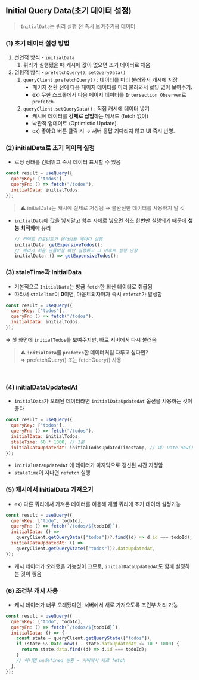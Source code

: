 ## Initial Query Data(초기 데이터 설정)

> `InitialData`는 쿼리 실행 전 즉시 보여주기용 데이터

### (1) 초기 데이터 설정 방법

1. 선언적 방식 - `initialData`
   1. 쿼리가 실행됐을 때 캐시에 값이 없으면 초기 데이터로 채움
2. 명령적 방식 - `prefetchQuery()`, `setQueryData()`
   1. `queryClient.prefetchQuery()` : 데이터를 미리 불러와서 캐시에 저장
      - 페이지 전환 전에 다음 페이지 데이터를 미리 불러와서 로딩 없이 보여주기.
      - ex) 무한 스크롤에서 다음 페이지 데이터를 `Intersection Observer`로 `prefetch`.
   2. `queryClient.setQueryData()` : 직접 캐시에 데이터 넣기
      - 캐시에 데이터를 **강제로 삽입**하는 메서드 (fetch 없이)
      - 낙관적 업데이트 (Optimistic Update).
      - ex) 좋아요 버튼 클릭 시 → 서버 응답 기다리지 않고 UI 즉시 반영.

### (2) initialData로 초기 데이터 설정

- 로딩 상태를 건너뛰고 즉시 데이터 표시할 수 있음

```jsx
const result = useQuery({
  queryKey: ["todos"],
  queryFn: () => fetch("/todos"),
  initialData: initialTodos,
});
```

> ⚠️ initialData는 캐시에 실제로 저장됨 → 불완전한 데이터를 사용하지 말 것

- `initialData`에 값을 넣지말고 함수 자체로 넣으면 최초 한번만 실행되기 때문에 **성능 최적화**에 유리
  ```jsx
  // 리액트 컴포넌트가 렌더링될 때마다 실행
  initialData: getExpensiveTodos();
  // 쿼리가 처음 만들어질 때만 실행하고 그 이후로 실행 안함
  initialData: () => getExpensiveTodos();
  ```

### (3) staleTime과 InitialData

- 기본적으로 `InitialData`는 방금 `fetch`한 최신 데이터로 취급됨
- 따라서 `staleTime`이 **0**이면, 마운트되자마자 즉시 `refetch`가 발생함

```jsx
const result = useQuery({
  queryKey: ["todos"],
  queryFn: () => fetch("/todos"),
  initialData: initialTodos,
});
```

⇒ 첫 화면에 `initialTodos`를 보여주지만, 바로 서버에서 다시 불러옴

> ⚠️ **`initialData`를 `prefetch`한 데이터처럼 다루고 싶다면?**<br/>
> ⇒ prefetchQuery() 또는 fetchQuery() 사용

<br/>

### (4) initialDataUpdatedAt

- `initialData`가 오래된 데이터라면 `initialDataUpdatedAt` 옵션을 사용하는 것이 좋다

```jsx
const result = useQuery({
  queryKey: ["todos"],
  queryFn: () => fetch("/todos"),
  initialData: initialTodos,
  staleTime: 60 * 1000, // 1분
  initialDataUpdatedAt: initialTodosUpdatedTimestamp, // 예: Date.now() 값
});
```

- `initialDataUpdatedAt` 에 데이터가 마지막으로 갱신된 시간 지정함
- `staleTime`이 지나면 `refetch` 실행

### (5) 캐시에서 InitialData 가져오기

- ex) 다른 쿼리에서 가져온 데이터를 이용해 개별 쿼리에 초기 데이터 설정가능

```jsx
const result = useQuery({
  queryKey: ["todo", todoId],
  queryFn: () => fetch(`/todos/${todoId}`),
  initialData: () =>
    queryClient.getQueryData(["todos"])?.find((d) => d.id === todoId),
  initialDataUpdatedAt: () =>
    queryClient.getQueryState(["todos"])?.dataUpdatedAt,
});
```

- 캐시 데이터가 오래됐을 가능성이 크므로, `initialDataUpdatedAt`도 함께 설정하는 것이 좋음

### (6) 조건부 캐시 사용

- 캐시 데이터가 너무 오래됐다면, 서버에서 새로 가져오도록 조건부 처리 가능

```jsx
const result = useQuery({
  queryKey: ["todo", todoId],
  queryFn: () => fetch(`/todos/${todoId}`),
  initialData: () => {
    const state = queryClient.getQueryState(["todos"]);
    if (state && Date.now() - state.dataUpdatedAt <= 10 * 1000) {
      return state.data.find((d) => d.id === todoId);
    }
    // 아니면 undefined 반환 → 서버에서 새로 fetch
  },
});
```

